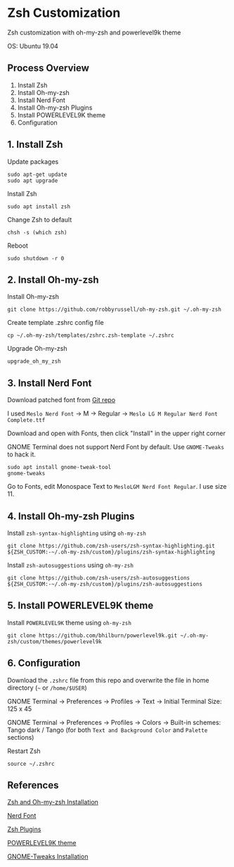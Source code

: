# Zsh Customization

Zsh customization with oh-my-zsh and powerlevel9k theme

OS: Ubuntu 19.04

## Process Overview

1. Install Zsh
2. Install Oh-my-zsh
3. Install Nerd Font
4. Install Oh-my-zsh Plugins
5. Install POWERLEVEL9K theme
6. Configuration

## 1. Install Zsh

Update packages

```shell
sudo apt-get update
sudo apt upgrade
```

Install Zsh

```shell
sudo apt install zsh
```

Change Zsh to default

```shell
chsh -s (which zsh)
```

Reboot

```shell
sudo shutdown -r 0
```

## 2. Install Oh-my-zsh

Install Oh-my-zsh

```shell
git clone https://github.com/robbyrussell/oh-my-zsh.git ~/.oh-my-zsh
```

Create template .zshrc config file

```shell
cp ~/.oh-my-zsh/templates/zshrc.zsh-template ~/.zshrc
```

Upgrade Oh-my-zsh

```shell
upgrade_oh_my_zsh
```

## 3. Install Nerd Font

Download patched font from [Git repo](https://github.com/ryanoasis/nerd-fonts#patched-fonts)

I used `Meslo Nerd Font` -> M -> Regular -> `Meslo LG M Regular Nerd Font Complete.ttf`

Download and open with Fonts, then click "Install" in the upper right corner

GNOME Terminal does not support Nerd Font by default. Use `GNOME-Tweaks` to hack it.

```shell
sudo apt install gnome-tweak-tool
gnome-tweaks
```

Go to Fonts, edit Monospace Text to `MesloLGM Nerd Font Regular`. I use size 11.

## 4. Install Oh-my-zsh Plugins

Install `zsh-syntax-highlighting` using `oh-my-zsh`

```shell
git clone https://github.com/zsh-users/zsh-syntax-highlighting.git ${ZSH_CUSTOM:-~/.oh-my-zsh/custom}/plugins/zsh-syntax-highlighting
```

Install `zsh-autosuggestions` using `oh-my-zsh`

```shell
git clone https://github.com/zsh-users/zsh-autosuggestions ${ZSH_CUSTOM:-~/.oh-my-zsh/custom}/plugins/zsh-autosuggestions
```

## 5. Install POWERLEVEL9K theme

Install `POWERLEVEL9K` theme using `oh-my-zsh`

```shell
git clone https://github.com/bhilburn/powerlevel9k.git ~/.oh-my-zsh/custom/themes/powerlevel9k
```

## 6. Configuration

Download the `.zshrc` file from this repo and overwrite the file in home directory (`~` or `/home/$USER`)

GNOME Terminal -> Preferences -> Profiles -> Text -> Initial Terminal Size: 125 x 45

GNOME Terminal -> Preferences -> Profiles -> Colors -> Built-in schemes: Tango dark / Tango (for both `Text and Background Color` and `Palette` sections)

Restart Zsh

```shell
source ~/.zshrc
```

## References

[Zsh and Oh-my-zsh Installation](https://dev.to/mskian/install-z-shell-oh-my-zsh-on-ubuntu-1804-lts-4cm4)

[Nerd Font](https://github.com/ryanoasis/nerd-fonts)

[Zsh Plugins](https://github.com/zsh-users)

[POWERLEVEL9K theme](https://github.com/bhilburn/powerlevel9k)

[GNOME-Tweaks Installation](https://linuxconfig.org/how-to-install-tweak-tool-on-ubuntu-18-04-bionic-beaver-linux)